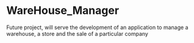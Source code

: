 # WareHouse_Manager
Future project, will serve the development of an application to manage a warehouse, a store and the sale of a particular company
